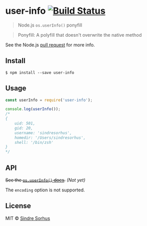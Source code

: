 # user-info [![Build Status](https://travis-ci.org/sindresorhus/user-info.svg?branch=master)](https://travis-ci.org/sindresorhus/user-info)

> Node.js `os.userInfo()` ponyfill

> Ponyfill: A polyfill that doesn't overwrite the native method

See the Node.js [pull request](https://github.com/nodejs/node/pull/6104) for more info.


## Install

```
$ npm install --save user-info
```


## Usage

```js
const userInfo = require('user-info');

console.log(userInfo());
/*
{
	uid: 501,
	gid: 20,
	username: 'sindresorhus',
	homedir: '/Users/sindresorhus',
	shell: '/bin/zsh'
}
*/
```


## API

~~See the [`os.userInfo()` docs]().~~ *(Not yet)*

The `encoding` option is not supported.


## License

MIT © [Sindre Sorhus](https://sindresorhus.com)
